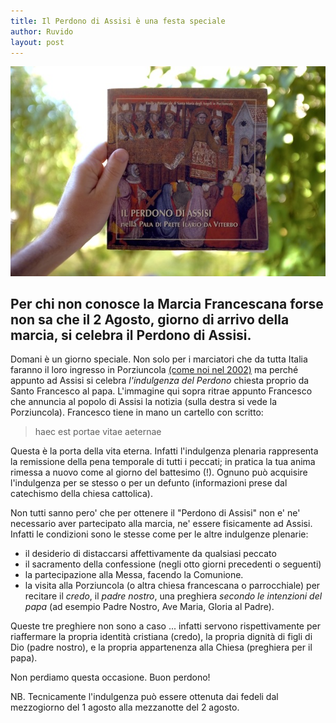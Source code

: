 ```yaml
---
title: Il Perdono di Assisi è una festa speciale
author: Ruvido
layout: post
---
```


![](/img/posts/perdono.jpg)


## Per chi non conosce la Marcia Francescana forse non sa che il 2 Agosto, giorno di arrivo della marcia, si celebra il Perdono di Assisi.

Domani è un giorno speciale. Non solo per i marciatori che da tutta Italia faranno il loro ingresso in Porziuncola [(come noi nel 2002)](http://5p2p.it/2013/07/15/marcia2002.html) ma perché appunto ad Assisi si celebra *l'indulgenza del Perdono* chiesta proprio da Santo Francesco al papa. L'immagine qui sopra ritrae appunto Francesco che annuncia al popolo di Assisi la notizia (sulla destra si vede la Porziuncola). Francesco tiene in mano un cartello con scritto:

> haec est portae vitae aeternae 

Questa è la porta della vita eterna. Infatti l'indulgenza plenaria rappresenta la remissione della pena temporale di tutti i peccati; in pratica la tua anima rimessa a nuovo come al giorno del battesimo (!). Ognuno può acquisire l'indulgenza per se stesso o per un defunto (informazioni prese dal catechismo della chiesa cattolica).

Non tutti sanno pero' che per ottenere il "Perdono di Assisi" non e' ne' necessario aver partecipato alla marcia, ne' essere fisicamente ad Assisi. Infatti le condizioni sono le stesse come per le altre indulgenze plenarie:


- il desiderio di distaccarsi affettivamente da qualsiasi peccato
- il sacramento della confessione (negli otto giorni precedenti o seguenti)
- la partecipazione alla Messa, facendo la Comunione. 
- la visita alla Porziuncola (o altra chiesa francescana o parrocchiale) per recitare il *credo*, il *padre nostro*, una preghiera *secondo le intenzioni del papa* (ad esempio Padre Nostro, Ave Maria, Gloria al Padre).

Queste tre preghiere non sono a caso ... infatti servono rispettivamente per riaffermare la propria identità cristiana (credo), la propria dignità di figli di Dio (padre nostro), e la propria appartenenza alla Chiesa (preghiera per il papa).

Non perdiamo questa occasione. Buon perdono!

NB. Tecnicamente l'indulgenza può essere ottenuta dai fedeli dal mezzogiorno del 1 agosto alla mezzanotte del 2 agosto.

